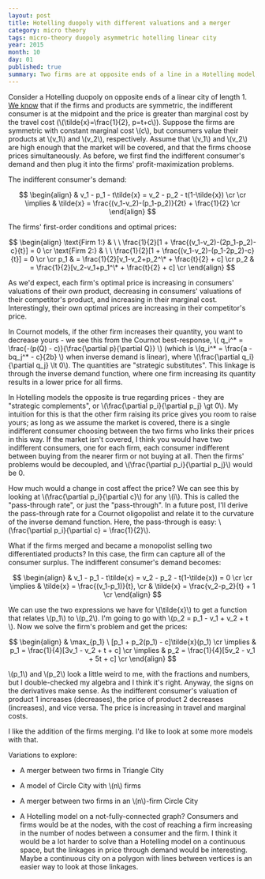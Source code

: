 ```yaml
---
layout: post
title: Hotelling duopoly with different valuations and a merger
category: micro theory
tags: micro-theory duopoly asymmetric hotelling linear city 
year: 2015
month: 10
day: 01
published: true
summary: Two firms are at opposite ends of a line in a Hotelling model, and customers value their products differently. A merger occurs.
---
```


Consider a Hotelling duopoly on opposite ends of a linear city of length 1. [We know](http://akhilrao.github.io/micro%20theory/2015/09/28/hotelling-triangle-city/) that if the firms and products are symmetric, the indifferent consumer is at the midpoint and the price is greater than marginal cost by the travel cost (\\(\tilde{x}=\frac{1}{2}, p=t+c\\)). Suppose the firms are symmetric with constant marginal cost \\(c\\), but consumers value their products at \\(v_1\\) and \\(v_2\\), respectively. Assume that \\(v_1\\) and \\(v_2\\) are high enough that the market will be covered, and that the firms choose prices simultaneously. As before, we first find the indifferent consumer's demand and then plug it into the firms' profit-maximization problems.

The indifferent consumer's demand:

$$ \begin{align}
& v_1 - p_1 - t\tilde{x} = v_2 - p_2 - t(1-\tilde{x}) \cr
\cr
\implies & \tilde{x} = \frac{(v_1-v_2)-(p_1-p_2)}{2t} + \frac{1}{2} \cr
\end{align} $$

The firms' first-order conditions and optimal prices:

$$ \begin{align}
\text{Firm 1:} & \ \ \frac{1}{2}[1 + \frac{(v_1-v_2)-(2p_1-p_2)-c}{t}] = 0 \cr
\text{Firm 2:} & \ \ \frac{1}{2}[1 + \frac{(v_1-v_2)-(p_1-2p_2)-c}{t}] = 0 \cr \cr
p_1 & = \frac{1}{2}[v_1-v_2+p_2^\* + \frac{t}{2} + c] \cr
p_2 & = \frac{1}{2}[v_2-v_1+p_1^\* + \frac{t}{2} + c] \cr
\end{align} $$

As we'd expect, each firm's optimal price is increasing in consumers' valuations of their own product, decreasing in consumers' valuations of their competitor's product, and increasing in their marginal cost. Interestingly, their own optimal prices are increasing in their competitor's price.

In Cournot models, if the other firm increases their quantity, you want to decrease yours - we see this from the Cournot best-response, \\( q_i^\* = \frac{-(p(Q) - c)}{\frac{\partial p}{\partial Q}} \\) (which is \\(q_i^\* = \frac{a - bq_j^\* - c}{2b} \\) when inverse demand is linear), where \\(\frac{\partial q_i}{\partial q_j} \lt 0\\). The quantities are "strategic substitutes". This linkage is through the inverse demand function, where one firm increasing its quantity results in a lower price for all firms.

In Hotelling models the opposite is true regarding prices - they are "strategic complements", or \\(\frac{\partial p_i}{\partial p_j} \gt 0\\). My intuition for this is that the other firm raising its price gives you room to raise yours; as long as we assume the market is covered, there is a single indifferent consumer choosing between the two firms who links their prices in this way. If the market isn't covered, I think you would have two indifferent consumers, one for each firm, each consumer indifferent between buying from the nearer firm or not buying at all. Then the firms' problems would be decoupled, and \\(\frac{\partial p_i}{\partial p_j}\\) would be 0.

How much would a change in cost affect the price? We can see this by looking at \\(\frac{\partial p_i}{\partial c}\\) for any \\(i\\). This is called the "pass-through rate", or just the "pass-through". In a future post, I'll derive the pass-through rate for a Cournot oligopolist and relate it to the curvature of the inverse demand function. Here, the pass-through is easy: \\(\frac{\partial p_i}{\partial c} = \frac{1}{2}\\).

What if the firms merged and became a monopolist selling two differentiated products? In this case, the firm can capture all of the consumer surplus. The indifferent consumer's demand becomes:

$$ \begin{align}
& v_1 - p_1 - t\tilde{x} = v_2 - p_2 - t(1-\tilde{x}) = 0 \cr \cr
\implies & \tilde{x} = \frac{(v_1-p_1)}{t}, \cr
 & \tilde{x} = \frac{v_2-p_2}{t} + 1 \cr
\end{align} $$

We can use the two expressions we have for \\(\tilde{x}\\) to get a function that relates \\(p_1\\) to \\(p_2\\). I'm going to go with \\(p_2 = p_1 - v_1 + v_2 + t \\). Now we solve the firm's problem and get the prices:

$$ \begin{align}
& \max_{p_1} \ [p_1 + p_2(p_1) - c]\tilde{x}(p_1) \cr
\implies & p_1 = \frac{1}{4}[3v_1 - v_2 + t + c] \cr
\implies & p_2 = \frac{1}{4}[5v_2 - v_1 + 5t + c] \cr
\end{align} $$

\\(p_1\\) and \\(p_2\\) look a little weird to me, with the fractions and numbers, but I double-checked my algebra and I think it's right. Anyway, the signs on the derivatives make sense. As the indifferent consumer's valuation of product 1 increases (decreases), the price of product 2 decreases (increases), and vice versa. The price is increasing in travel and marginal costs.

I like the addition of the firms merging. I'd like to look at some more models with that.

Variations to explore:

* A merger between two firms in Triangle City

* A model of Circle City with \\(n\\) firms

* A merger between two firms in an \\(n\\)-firm Circle City

* A Hotelling model on a not-fully-connected graph? Consumers and firms would be at the nodes, with the cost of reaching a firm increasing in the number of nodes between a consumer and the firm. I think it would be a lot harder to solve than a Hotelling model on a continuous space, but the linkages in price through demand would be interesting. Maybe a continuous city on a polygon with lines between vertices is an easier way to look at those linkages.